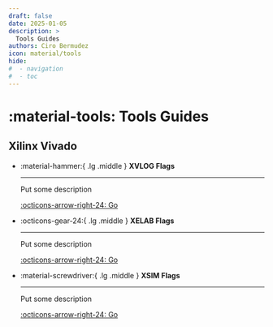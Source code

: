 ```yaml
---
draft: false
date: 2025-01-05
description: >
  Tools Guides
authors: Ciro Bermudez
icon: material/tools
hide: 
#  - navigation
#  - toc
---
```


# :material-tools: Tools Guides

## Xilinx Vivado

<div class="grid cards" markdown>

- :material-hammer:{ .lg .middle } __XVLOG Flags__

    ---

    Put some description

    [:octicons-arrow-right-24: Go](vivado/xvlog.md)

- :octicons-gear-24:{ .lg .middle } __XELAB Flags__

    ---

    Put some description

    [:octicons-arrow-right-24: Go](vivado/xelab.md)

- :material-screwdriver:{ .lg .middle } __XSIM Flags__

    ---

    Put some description

    [:octicons-arrow-right-24: Go](vivado/xsim.md)

</div>
